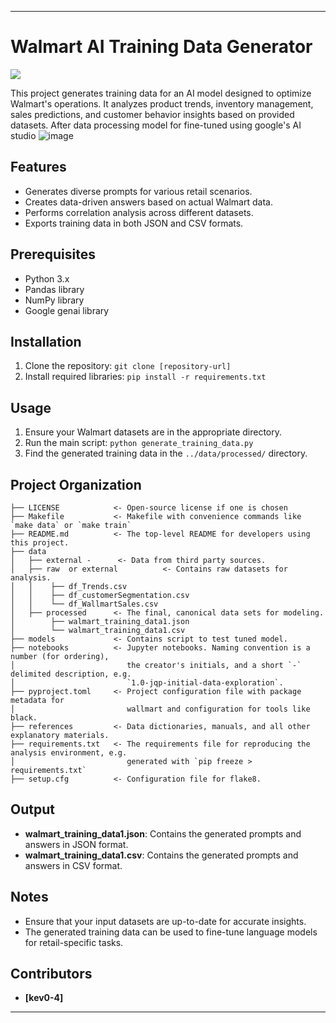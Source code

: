 
---

# Walmart AI Training Data Generator

<a target="_blank" href="https://cookiecutter-data-science.drivendata.org/">
    <img src="https://img.shields.io/badge/CCDS-Project%20template-328F97?logo=cookiecutter" />
</a>

This project generates training data for an AI model designed to optimize Walmart's operations. It analyzes product trends, inventory management, sales predictions, and customer behavior insights based on provided datasets.
After data processing model for fine-tuned using google's AI studio
![image](https://github.com/user-attachments/assets/ff62b694-8ab1-4651-9925-3ad64fea4760)

## Features

- Generates diverse prompts for various retail scenarios.
- Creates data-driven answers based on actual Walmart data.
- Performs correlation analysis across different datasets.
- Exports training data in both JSON and CSV formats.

## Prerequisites

- Python 3.x
- Pandas library
- NumPy library
- Google genai library

## Installation

1. Clone the repository: `git clone [repository-url]`
2. Install required libraries: `pip install -r requirements.txt`

## Usage

1. Ensure your Walmart datasets are in the appropriate directory.
2. Run the main script: `python generate_training_data.py`
3. Find the generated training data in the `../data/processed/` directory.

## Project Organization

```
├── LICENSE            <- Open-source license if one is chosen
├── Makefile           <- Makefile with convenience commands like `make data` or `make train`
├── README.md          <- The top-level README for developers using this project.
├── data
│   ├── external -      <- Data from third party sources.
│   ├── raw  or external          <- Contains raw datasets for analysis.
│   │    ├── df_Trends.csv
│   │    ├── df_customerSegmentation.csv
│   │    └── df_WallmartSales.csv
│   ├── processed      <- The final, canonical data sets for modeling.
│        ├── walmart_training_data1.json
│        └── walmart_training_data1.csv
├── models             <- Contains script to test tuned model.
├── notebooks          <- Jupyter notebooks. Naming convention is a number (for ordering),
│                         the creator's initials, and a short `-` delimited description, e.g.
│                         `1.0-jqp-initial-data-exploration`.
├── pyproject.toml     <- Project configuration file with package metadata for 
│                         wallmart and configuration for tools like black.
├── references         <- Data dictionaries, manuals, and all other explanatory materials.
├── requirements.txt   <- The requirements file for reproducing the analysis environment, e.g.
│                         generated with `pip freeze > requirements.txt`
├── setup.cfg          <- Configuration file for flake8.
```

## Output

- **walmart_training_data1.json**: Contains the generated prompts and answers in JSON format.
- **walmart_training_data1.csv**: Contains the generated prompts and answers in CSV format.

## Notes

- Ensure that your input datasets are up-to-date for accurate insights.
- The generated training data can be used to fine-tune language models for retail-specific tasks.

## Contributors

- **[kev0-4]** 



--- 
